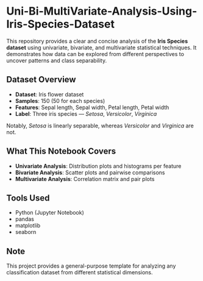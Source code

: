 # Uni-Bi-MultiVariate-Analysis-Using-Iris-Species-Dataset
This repository provides a clear and concise analysis of the **Iris Species dataset** using univariate, bivariate, and multivariate statistical techniques. It demonstrates how data can be explored from different perspectives to uncover patterns and class separability.

## Dataset Overview

- **Dataset**: Iris flower dataset  
- **Samples**: 150 (50 for each species)
- **Features**: Sepal length, Sepal width, Petal length, Petal width  
- **Label**: Three iris species — *Setosa*, *Versicolor*, *Virginica*

Notably, *Setosa* is linearly separable, whereas *Versicolor* and *Virginica* are not.

## What This Notebook Covers

- **Univariate Analysis**: Distribution plots and histograms per feature  
- **Bivariate Analysis**: Scatter plots and pairwise comparisons  
- **Multivariate Analysis**: Correlation matrix and pair plots

## Tools Used

- Python (Jupyter Notebook)
- pandas
- matplotlib
- seaborn

## Note

This project provides a general-purpose template for analyzing any classification dataset from different statistical dimensions.
